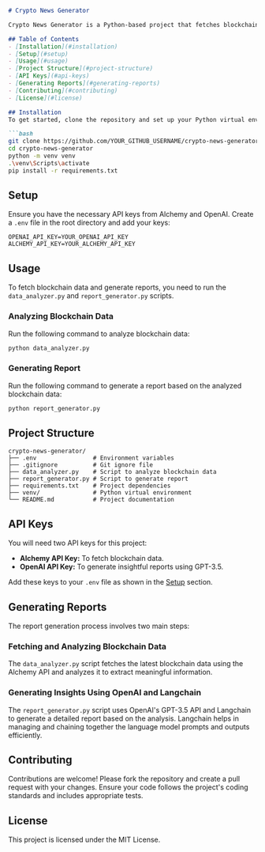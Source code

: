 ```markdown
# Crypto News Generator

Crypto News Generator is a Python-based project that fetches blockchain data using Alchemy API, analyzes it, and generates insightful reports using OpenAI's GPT-3.5 API. This tool is designed to help users gain meaningful insights from blockchain transactions.

## Table of Contents
- [Installation](#installation)
- [Setup](#setup)
- [Usage](#usage)
- [Project Structure](#project-structure)
- [API Keys](#api-keys)
- [Generating Reports](#generating-reports)
- [Contributing](#contributing)
- [License](#license)

## Installation
To get started, clone the repository and set up your Python virtual environment:

```bash
git clone https://github.com/YOUR_GITHUB_USERNAME/crypto-news-generator.git
cd crypto-news-generator
python -m venv venv
.\venv\Scripts\activate
pip install -r requirements.txt
```

## Setup
Ensure you have the necessary API keys from Alchemy and OpenAI. Create a `.env` file in the root directory and add your keys:

```plaintext
OPENAI_API_KEY=YOUR_OPENAI_API_KEY
ALCHEMY_API_KEY=YOUR_ALCHEMY_API_KEY
```

## Usage
To fetch blockchain data and generate reports, you need to run the `data_analyzer.py` and `report_generator.py` scripts.

### Analyzing Blockchain Data

Run the following command to analyze blockchain data:

```bash
python data_analyzer.py
```

### Generating Report

Run the following command to generate a report based on the analyzed blockchain data:

```bash
python report_generator.py
```

## Project Structure
```
crypto-news-generator/
├── .env                # Environment variables
├── .gitignore          # Git ignore file
├── data_analyzer.py    # Script to analyze blockchain data
├── report_generator.py # Script to generate report
├── requirements.txt    # Project dependencies
├── venv/               # Python virtual environment
└── README.md           # Project documentation
```

## API Keys
You will need two API keys for this project:

- **Alchemy API Key:** To fetch blockchain data.
- **OpenAI API Key:** To generate insightful reports using GPT-3.5.

Add these keys to your `.env` file as shown in the [Setup](#setup) section.

## Generating Reports
The report generation process involves two main steps:

### Fetching and Analyzing Blockchain Data
The `data_analyzer.py` script fetches the latest blockchain data using the Alchemy API and analyzes it to extract meaningful information.

### Generating Insights Using OpenAI and Langchain
The `report_generator.py` script uses OpenAI's GPT-3.5 API and Langchain to generate a detailed report based on the analysis. Langchain helps in managing and chaining together the language model prompts and outputs efficiently.

## Contributing
Contributions are welcome! Please fork the repository and create a pull request with your changes. Ensure your code follows the project's coding standards and includes appropriate tests.

## License
This project is licensed under the MIT License.
```